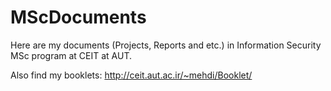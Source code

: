# MScDocuments

Here are my documents (Projects, Reports and etc.) in Information Security MSc program at CEIT at AUT.

Also find my booklets: http://ceit.aut.ac.ir/~mehdi/Booklet/
